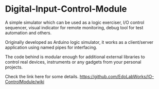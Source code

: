 # Digital-Input-Control-Module

A simple simulator which can be used as a logic exerciser, I/O control sequencer, visual indicator for remote monitoring, debug tool for test automation and others.

Originally developed as Arduino logic simulator, it works as a client/server application using named pipes for interfacing.

The code behind is modular enough for additional external libraries to control real devices, instruments or any gadgets from your personal projects.

Check the link here for some details.
https://github.com/EdoLabWorks/IO-ControlModule/wiki
